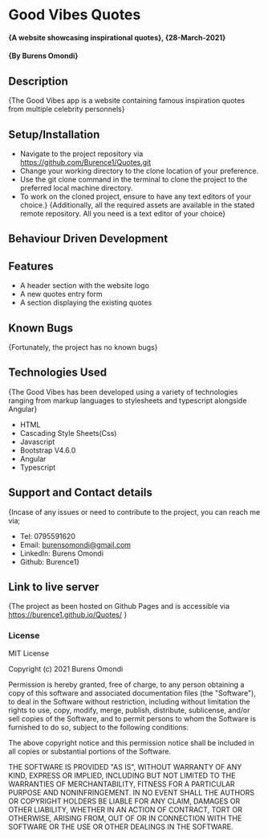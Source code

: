 # Good Vibes Quotes
#### {A website showcasing inspirational quotes}, {28-March-2021}
#### {By Burens Omondi}
## Description
{The Good Vibes app is a website containing famous inspiration quotes from 
multiple celebrity personnels}
## Setup/Installation
* Navigate to the project repository via https://github.com/Burence1/Quotes.git
* Change your working directory to the clone location of your preference.
* Use the git clone command in the terminal to clone the project to the preferred local machine directory.
* To work on the cloned project, ensure to have any text editors of your choice.}
{Additionally, all the required assets are available in the stated remote repository. All you need is a text editor of your choice}

## Behaviour Driven Development
## Features
* A header section with the website logo
* A new quotes entry form
* A section displaying the existing quotes

## Known Bugs
{Fortunately, the project has no known bugs}
## Technologies Used
{The Good Vibes has been developed using a variety of technologies ranging from markup languages to stylesheets and typescript alongside Angular}
* HTML
* Cascading Style Sheets(Css)
* Javascript
* Bootstrap V4.6.0
* Angular
* Typescript
## Support and Contact details
{Incase of any issues or need to contribute to the project, you can reach me via;
 * Tel: 0795591620
 * Email: burensomondi@gmail.com
 * LinkedIn: Burens Omondi
 * Github: Burence1}

## Link to live server
 {The project as been hosted on Github Pages and is accessible via https://burence1.github.io/Quotes/ }


 ### License

 MIT License

Copyright (c) 2021 Burens Omondi

Permission is hereby granted, free of charge, to any person obtaining a copy
of this software and associated documentation files (the "Software"), to deal
in the Software without restriction, including without limitation the rights
to use, copy, modify, merge, publish, distribute, sublicense, and/or sell
copies of the Software, and to permit persons to whom the Software is
furnished to do so, subject to the following conditions:

The above copyright notice and this permission notice shall be included in all
copies or substantial portions of the Software.

THE SOFTWARE IS PROVIDED "AS IS", WITHOUT WARRANTY OF ANY KIND, EXPRESS OR
IMPLIED, INCLUDING BUT NOT LIMITED TO THE WARRANTIES OF MERCHANTABILITY,
FITNESS FOR A PARTICULAR PURPOSE AND NONINFRINGEMENT. IN NO EVENT SHALL THE
AUTHORS OR COPYRIGHT HOLDERS BE LIABLE FOR ANY CLAIM, DAMAGES OR OTHER
LIABILITY, WHETHER IN AN ACTION OF CONTRACT, TORT OR OTHERWISE, ARISING FROM,
OUT OF OR IN CONNECTION WITH THE SOFTWARE OR THE USE OR OTHER DEALINGS IN THE
SOFTWARE.